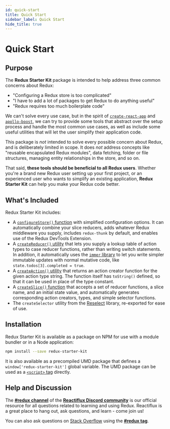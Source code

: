 ```yaml
---
id: quick-start
title: Quick Start
sidebar_label: Quick Start
hide_title: true
---
```


# Quick Start

## Purpose

The **Redux Starter Kit** package is intended to help address three common concerns about Redux:

- "Configuring a Redux store is too complicated"
- "I have to add a lot of packages to get Redux to do anything useful"
- "Redux requires too much boilerplate code"

We can't solve every use case, but in the spirit of [`create-react-app`](https://github.com/facebook/create-react-app) and [`apollo-boost`](https://dev-blog.apollodata.com/zero-config-graphql-state-management-27b1f1b3c2c3), we can try to provide some tools that abstract over the setup process and handle the most common use cases, as well as include some useful utilities that will let the user simplify their application code.

This package is _not_ intended to solve every possible concern about Redux, and is deliberately limited in scope. It does _not_ address concepts like "reusable encapsulated Redux modules", data fetching, folder or file structures, managing entity relationships in the store, and so on.

That said, **these tools should be beneficial to all Redux users**. Whether you're a brand new Redux user setting up your
first project, or an experienced user who wants to simplify an existing application, **Redux Starter Kit** can help
you make your Redux code better.

## What's Included

Redux Starter Kit includes:

- A [`configureStore()` function](../api/configureStore.md) with simplified configuration options. It can automatically combine your slice reducers, adds whatever Redux middleware you supply, includes `redux-thunk` by default, and enables use of the Redux DevTools Extension.
- A [`createReducer()` utility](../api/createReducer.md) that lets you supply a lookup table of action types to case reducer functions, rather than writing switch statements. In addition, it automatically uses the [`immer` library](https://github.com/mweststrate/immer) to let you write simpler immutable updates with normal mutative code, like `state.todos[3].completed = true`.
- A [`createAction()` utility](../api/createAction.md) that returns an action creator function for the given action type string. The function itself has `toString()` defined, so that it can be used in place of the type constant.
- A [`createSlice()` function](../api/createSlice.md) that accepts a set of reducer functions, a slice name, and an initial state value, and automatically generates corresponding action creators, types, and simple selector functions.
- The `createSelector` utility from the [Reselect](https://github.com/reduxjs/reselect) library, re-exported for ease of use.


## Installation

Redux Starter Kit is available as a package on NPM for use with a module bundler or in a Node application:

```bash
npm install --save redux-starter-kit
```

It is also available as a precompiled UMD package that defines a `window['redux-starter-kit']` global variable.
The UMD package can be used as a [`<script>` tag](https://unpkg.com/redux-starter-kit/dist/redux-starter-kit.umd.js) directly.

## Help and Discussion

The **[#redux channel](https://discord.gg/0ZcbPKXt5bZ6au5t)** of the **[Reactiflux Discord community](http://www.reactiflux.com)** is our official resource for all questions related to learning and using Redux. Reactiflux is a great place to hang out, ask questions, and learn - come join us!

You can also ask questions on [Stack Overflow](https://stackoverflow.com) using the **[#redux tag](https://stackoverflow.com/questions/tagged/redux)**.
